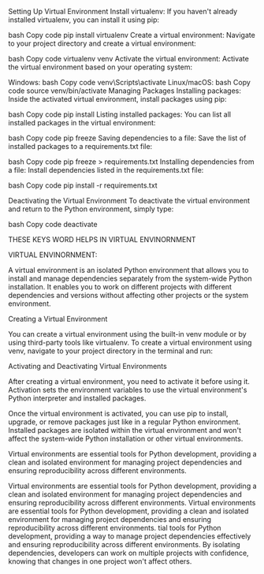 Setting Up Virtual Environment
Install virtualenv: If you haven't already installed virtualenv, you can install it using pip:

bash
Copy code
pip install virtualenv
Create a virtual environment: Navigate to your project directory and create a virtual environment:

bash
Copy code
virtualenv venv
Activate the virtual environment: Activate the virtual environment based on your operating system:

Windows:
bash
Copy code
venv\Scripts\activate
Linux/macOS:
bash
Copy code
source venv/bin/activate
Managing Packages
Installing packages: Inside the activated virtual environment, install packages using pip:

bash
Copy code
pip install <package-name>
Listing installed packages: You can list all installed packages in the virtual environment:

bash
Copy code
pip freeze
Saving dependencies to a file: Save the list of installed packages to a requirements.txt file:

bash
Copy code
pip freeze > requirements.txt
Installing dependencies from a file: Install dependencies listed in the requirements.txt file:

bash
Copy code
pip install -r requirements.txt

Deactivating the Virtual Environment
To deactivate the virtual environment and return to the Python environment, simply type:

bash
Copy code
deactivate

THESE KEYS WORD HELPS IN VIRTUAL ENVINORNMENT


VIRTUAL ENVINORNMENT:

A virtual environment is an isolated Python environment that allows you to install and manage dependencies separately from the system-wide Python installation.
It enables you to work on different projects with different dependencies and versions without affecting other projects or the system environment.

Creating a Virtual Environment

You can create a virtual environment using the built-in venv module or by using third-party tools like virtualenv.
To create a virtual environment using venv, navigate to your project directory in the terminal and run:

Activating and Deactivating Virtual Environments

After creating a virtual environment, you need to activate it before using it. Activation sets the environment variables to use the virtual environment's Python interpreter and installed packages.

Once the virtual environment is activated, you can use pip to install, upgrade, or remove packages just like in a regular Python environment.
Installed packages are isolated within the virtual environment and won't affect the system-wide Python installation or other virtual environments.

Virtual environments are essential tools for Python development, providing a clean and isolated environment for managing project dependencies and ensuring reproducibility across different environments.

Virtual environments are essential tools for Python development, providing a clean and isolated environment for managing project dependencies and ensuring reproducibility across different environments.
Virtual environments are essential tools for Python development, providing a clean and isolated environment for managing project dependencies and ensuring reproducibility across different environments.
tial tools for Python development, providing a way to manage project dependencies effectively and ensuring reproducibility across different environments. By isolating dependencies, developers can work on multiple projects with confidence, knowing that changes in one project won't affect others.
